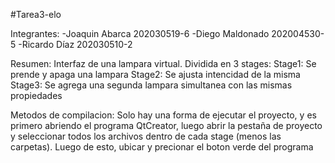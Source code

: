 #Tarea3-elo

Integrantes:
    -Joaquin Abarca 202030519-6
    -Diego Maldonado 202004530-5
    -Ricardo Díaz 202030510-2

Resumen:
Interfaz de una lampara virtual. Dividida en 3 stages:
    Stage1: Se prende y apaga una lampara
    Stage2: Se ajusta intencidad de la misma
    Stage3: Se agrega una segunda lampara simultanea con las mismas propiedades


Metodos de compilacion:
Solo hay una forma de ejecutar el proyecto, y es primero abriendo el programa 
QtCreator, luego abrir la pestaña de proyecto y seleccionar todos los archivos 
dentro de cada stage (menos las carpetas). Luego de esto, ubicar y precionar el 
boton verde del programa
